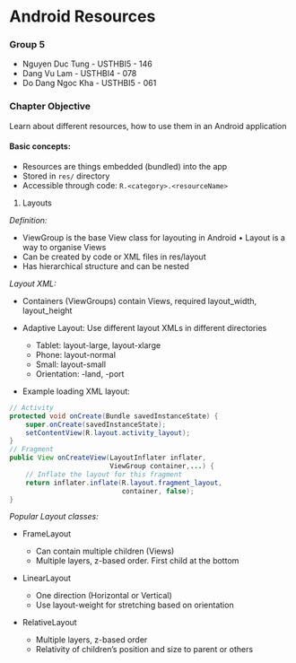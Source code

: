 # Android Resources

### Group 5
* Nguyen Duc Tung - USTHBI5 - 146
* Dang Vu Lam - USTHBI4 - 078
* Do Dang Ngoc Kha - USTHBI5 - 061

### Chapter Objective

Learn about different resources, how to use them in an Android application

#### Basic concepts:
* Resources are things embedded (bundled) into the app
* Stored in `res/` directory
* Accessible through code: `R.<category>.<resourceName>`

1. Layouts

*Definition:*

* ViewGroup is the base View class for layouting in Android • Layout is a way to organise Views
* Can be created by code or XML files in res/layout
* Has hierarchical structure and can be nested

*Layout XML:*

* Containers (ViewGroups) contain Views, required layout_width, layout_height
* Adaptive Layout: Use different layout XMLs in different directories
  * Tablet: layout-large, layout-xlarge
  * Phone: layout-normal
  * Small: layout-small
  * Orientation: -land, -port

* Example loading XML layout:
```java
// Activity
protected void onCreate(Bundle savedInstanceState) {
    super.onCreate(savedInstanceState);
    setContentView(R.layout.activity_layout);
}
// Fragment
public View onCreateView(LayoutInflater inflater,
                         ViewGroup container,...) {
    // Inflate the layout for this fragment
    return inflater.inflate(R.layout.fragment_layout,
                            container, false);
}
```

*Popular Layout classes:*

* FrameLayout
  * Can contain multiple children (Views)
  * Multiple layers, z-based order. First child at the bottom

* LinearLayout
  * One direction (Horizontal or Vertical)
  * Use layout-weight for stretching based on orientation

* RelativeLayout
  * Multiple layers, z-based order
  * Relativity of children’s position and size to parent or others